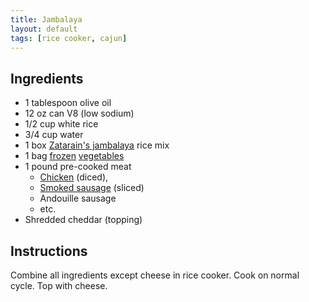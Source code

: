 ```yaml
---
title: Jambalaya
layout: default
tags: [rice cooker, cajun]
---
```

## Ingredients

* 1 tablespoon olive oil
* 12 oz can V8 (low sodium)
* 1/2 cup white rice
* 3/4 cup water
* 1 box [Zatarain's jambalaya](https://www.mccormick.com/zatarains/recipes/main-dishes/zatarains-original-jambalaya) rice mix
* 1 bag [frozen](https://www.birdseye.com/vegetable-products/vegetable-products/birdseye/recipe-ready/chopped-seasoning-blend)  [vegetables](https://www.birdseye.com/vegetable-products/freshlike-pure-simple/soup-vegetables)
* 1 pound pre-cooked meat
  * [Chicken](http://www.tyson.com/products/grilled-and-ready-fully-cooked-frozen-oven-roasted-diced-chicken-breast) (diced), 
  * [Smoked sausage](http://www.butterball.com/products/turkey-sausage-and-franks/every-day-smoked-turkey-dinner-sausage) (sliced)
  * Andouille sausage
  * etc.
* Shredded cheddar (topping)

## Instructions 

Combine all ingredients except cheese in rice cooker. Cook on normal cycle. Top with cheese.
